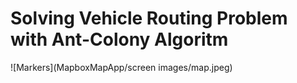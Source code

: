  
# Solving Vehicle Routing Problem with Ant-Colony Algoritm


![Markers](MapboxMapApp/screen images/map.jpeg)

